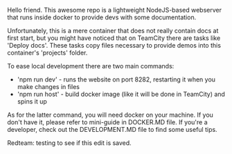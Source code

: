 Hello friend.
This awesome repo is a lightweight NodeJS-based webserver that runs inside docker to provide
devs with some documentation.

Unfortunately, this is a mere container that does not really contain docs at first start,
but you might have noticed that on TeamCity there are tasks like 'Deploy docs'.
These tasks copy files necessary to provide demos into this container's 'projects' folder.

To ease local development there are two main commands:
 - 'npm run dev' - runs the website on port 8282, restarting it when you make changes in files
 - 'npm run host' - build docker image (like it will be done in TeamCity) and spins it up

As for the latter command, you will need docker on your machine.
If you don't have it, please refer to mini-guide in DOCKER.MD file.
If you're a developer, check out the DEVELOPMENT.MD file to find some useful tips.

Redteam: testing to see if this edit is saved.
